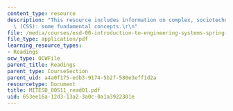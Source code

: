 ```yaml
---
content_type: resource
description: "This resource includes information on complex, sociotechnical systems\
  \ (CSS): some fundamental concepts.\r\n"
file: /media/courses/esd-00-introduction-to-engineering-systems-spring-2011/653ee16a12d313a23a0c0a1a3922301e_MITESD_00S11_read01.pdf
file_type: application/pdf
learning_resource_types:
- Readings
ocw_type: OCWFile
parent_title: Readings
parent_type: CourseSection
parent_uid: a4a0f175-edb3-9174-5b2f-580e3eff1d2a
resourcetype: Document
title: MITESD_00S11_read01.pdf
uid: 653ee16a-12d3-13a2-3a0c-0a1a3922301e
---
```

